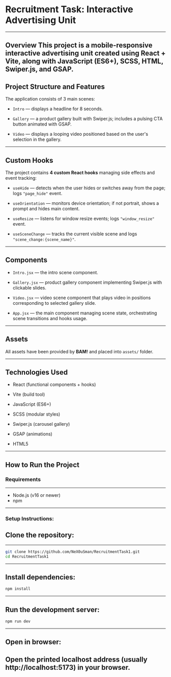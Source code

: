 # Recruitment Task: Interactive Advertising Unit
---
Overview
This project is a mobile-responsive interactive advertising unit created using React + Vite, along with JavaScript (ES6+), SCSS, HTML, Swiper.js, and GSAP.
---
## Project Structure and Features

The application consists of 3 main scenes:

- `Intro` — displays a headline for 8 seconds.

- `Gallery` — a product gallery built with Swiper.js; includes a pulsing CTA button animated with GSAP.

- `Video` — displays a looping video positioned based on the user's selection in the gallery.
  
---
## Custom Hooks

The project contains **4 custom React hooks** managing side effects and event tracking:

- `useHide` — detects when the user hides or switches away from the page; logs `"page_hide"` event.

- `useOrientation` — monitors device orientation; if not portrait, shows a prompt and hides main content.

- `useResize` — listens for window resize events; logs `"window_resize"` event.

- `useSceneChange` — tracks the current visible scene and logs `"scene_change:{scene_name}"`.

---

## Components

- `Intro.jsx` — the intro scene component.

- `Gallery.jsx` — product gallery component implementing Swiper.js with clickable slides.

- `Video.jsx` — video scene component that plays video in positions corresponding to selected gallery slide.

- `App.jsx` — the main component managing scene state, orchestrating scene transitions and hooks usage.

---

## Assets

All assets have been provided by **BAM!** and placed into `assets/` folder.

---

## Technologies Used
- React (functional components + hooks)

- Vite (build tool)

- JavaScript (ES6+)

- SCSS (modular styles)

- Swiper.js (carousel gallery)

- GSAP (animations)

- HTML5

---

## How to Run the Project

### Requirements
----

- Node.js (v16 or newer)
- npm

----

### Setup Instructions:

## Clone the repository:
----
```bash
git clone https://github.com/NeX0uSman/RecruitmentTask1.git
cd RecruitmentTask1
```
---
## Install dependencies:
```bash
npm install
```
---
## Run the development server:
```bash
npm run dev
```
---
## Open in browser:
Open the printed localhost address (usually http://localhost:5173) in your browser.
---
